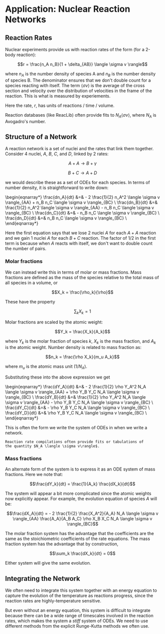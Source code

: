 # Application: Nuclear Reaction Networks


## Reaction Rates

Nuclear experiments provide us with reaction rates of the form (for a 2-body reaction):

$$r = \frac{n_A n_B}{1 + \delta_{AB}} \langle \sigma v \rangle$$

where $n_A$ is the number density of species A and $n_B$ is the number
density of species B.  The denominator ensures that we don't double
count for a species reacting with itself.  The term $\langle \sigma v
\rangle$ is the average of the cross section and velocity over the
distribution of velocities in the frame of the reaction.  This is what is
measured by experiements.

Here the rate, $r$, has units of reactions / time / volume.


Reaction databases (like ReacLib) often provide fits to $N_A \langle \sigma v
\rangle$, where $N_A$ is Avogadro's number.

## Structure of a Network

A reaction network is a set of nuclei and the rates that link them together.  Consider
4 nuclei, $A$, $B$, $C$, and $D$, linked by 2 rates:

$$A + A \rightarrow B + \gamma$$

$$B + C \rightarrow A + D$$

we would describe these as a set of ODEs for each species.  In terms
of number density, it is straightforward to write down:

\begin{eqnarray*}
\frac{dn_A}{dt} &=& - 2 \frac{1}{2} n_A^2 \langle \sigma v \rangle_{AA}
                     + n_B n_C \langle \sigma v \rangle_{BC} \\
\frac{dn_B}{dt} &=& \frac{1}{2} n_A^2 \langle \sigma v \rangle_{AA} 
                     - n_B n_C \langle \sigma v \rangle_{BC} \\
\frac{dn_C}{dt} &=& - n_B n_C \langle \sigma v \rangle_{BC} \\
\frac{dn_D}{dt} &=&  n_B n_C \langle \sigma v \rangle_{BC} \\
\end{eqnarray*}

Here the first equation says that we lose 2 nuclei $A$ for each $A + A$ reaction
and we gain 1 nuclei $A$ for each $B + C$ reaction.  The factor of 1/2 in the first
term is because when $A$ reacts with itself, we don't want to double count the number
of pairs.


### Molar fractions

We can instead write this in terms of molar or mass fractions.  Mass fractions are defined
as the mass of the species relative to the total mass of all species in a volume, or

$$X_k = \frac{\rho_k}{\rho}$$

These have the property

$$\sum_k X_k = 1$$

Molar fractions are scaled by the atomic weight:

$$Y_k = \frac{X_k}{A_k}$$

where $Y_k$ is the molar fraction of species $k$, $X_k$ is the mass fraction, and $A_k$
is the atomic weight.  Number density is related to mass fraction as:

$$n_k = \frac{\rho X_k}{m_u A_k}$$

where $m_u$ is the atomic mass unit ($1/N_A$).

Substituting these into the above expression we get

\begin{eqnarray*}
\frac{dY_A}{dt} &=& - 2 \frac{1}{2} \rho Y_A^2 N_A \langle \sigma v \rangle_{AA}
                     + \rho Y_B Y_C N_A \langle \sigma v \rangle_{BC} \\
\frac{dY_B}{dt} &=& \frac{1}{2} \rho Y_A^2 N_A \langle \sigma v \rangle_{AA} 
                     - \rho Y_B Y_C N_A \langle \sigma v \rangle_{BC} \\
\frac{dY_C}{dt} &=& - \rho Y_B Y_C N_A \langle \sigma v \rangle_{BC} \\
\frac{dY_D}{dt} &=&  \rho Y_B Y_C N_A \langle \sigma v \rangle_{BC} \\
\end{eqnarray*}

This is often the form we write the system of ODEs in when we write a network.

```{note}
Reaction rate compilations often provide fits or tabulations of
the quantity $N_A \langle \sigma v\rangle$.
```

### Mass fractions

An alternate form of the system is to express it as an ODE system of mass fractions.
Here we note that:

$$\frac{dY_k}{dt} = \frac{1}{A_k} \frac{dX_k}{dt}$$

The system will appear a bit more complicated since the atomic weights now explicitly appear.  For
example, the evolution equation of species $A$ will be:

$$\frac{dX_A}{dt} = - 2 \frac{1}{2} \frac{X_A^2}{A_A} N_A \langle \sigma v \rangle_{AA}
                      \frac{A_A}{A_B A_C} \rho X_B X_C N_A \langle \sigma v \rangle_{BC}$$
                      
The molar fraction system has the advantage that the coefficients are the same as the
stoichiometric coefficients of the rate equations.  The mass fraction system has the
advantage that by construction, 

$$\sum_k \frac{dX_k}{dt} = 0$$

Either system will give the same evolution.



## Integrating the Network

We often need to integrate this system together with an energy
equation to capture the evolution of the temperature as reactions
progress, since the reaction rates are highly-temperature sensitive.

But even without an energy equation, this system is difficult to
integrate because there can be a wide range of timescales involved in
the reaction rates, which makes the system a *stiff* system of ODEs.
We need to use different methods from the explicit Runge-Kutta methods
we often use.

